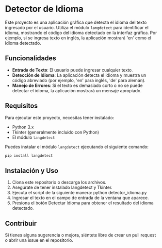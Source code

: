 # Detector de Idioma

Este proyecto es una aplicación gráfica que detecta el idioma del texto ingresado por el usuario. Utiliza el módulo `langdetect` para identificar el idioma, mostrando el código del idioma detectado en la interfaz gráfica. Por ejemplo, si se ingresa texto en inglés, la aplicación mostrará 'en' como el idioma detectado.

## Funcionalidades

- **Entrada de Texto**: El usuario puede ingresar cualquier texto.
- **Detección de Idioma**: La aplicación detecta el idioma y muestra un código abreviado (por ejemplo, 'en' para inglés, 'de' para alemán).
- **Manejo de Errores**: Si el texto es demasiado corto o no se puede detectar el idioma, la aplicación mostrará un mensaje apropiado.

## Requisitos

Para ejecutar este proyecto, necesitas tener instalado:

- Python 3.x
- Tkinter (generalmente incluido con Python)
- El módulo `langdetect`

Puedes instalar el módulo `langdetect` ejecutando el siguiente comando:

```bash
pip install langdetect
```
## Instalación y Uso
1. Clona este repositorio o descarga los archivos.
2. Asegúrate de tener instalado langdetect y Tkinter.
3. Ejecuta el script de la siguiente manera:
  python detector_idioma.py
4. Ingresar el texto en el campo de entrada de la ventana que aparece.
5. Presiona el botón Detectar Idioma para obtener el resultado del idioma detectado.

## Contribuir
Si tienes alguna sugerencia o mejora, siéntete libre de crear un pull request o abrir una issue en el repositorio.
